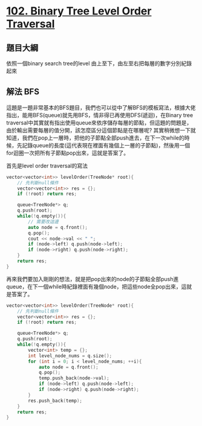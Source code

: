 # [102. Binary Tree Level Order Traversal](https://leetcode.com/problems/binary-tree-level-order-traversal/)

## 題目大綱
依照一個binary search tree的level 由上至下，由左至右把每層的數字分別紀錄起來

## 解法 BFS
這題是一題非常基本的BFS題目，我們也可以從中了解BFS的模板寫法，根據大佬指出，能用BFS(queue)就先用BFS，情非得已再使用DFS(遞迴)，在Binary tree traversal中其實就有指出使用queue來依序儲存每層的節點，但這題的問題是，由於輸出需要每層的值分開，該怎麼區分這個節點是在哪層呢? 其實稍微想一下就知道，我們在pop上一層時，把他的子節點全部push進去，在下一次while的時候，先記錄queue的長度(這代表現在裡面有幾個上一層的子節點)，然後用一個for迴圈一次把所有子節點pop出來，這就是答案了。

首先是level order traversal的寫法
```cpp
vector<vector<int>> levelOrder(TreeNode* root){
    // 先判斷null條件
    vector<vector<int>> res = {};
    if (!root) return res;

    queue<TreeNode*> q;
    q.push(root);
    while(!q.empty()){
        // 需要改這邊
        auto node = q.front();
        q.pop();
        cout << node->val << " ";
        if (node->left) q.push(node->left);
        if (node->right) q.push(node->right);
    }
    return res;
}
```

再來我們要加入剛剛的想法，就是把pop出來的node的子節點全部push進queue，在下一個while時紀錄裡面有幾個node，把這些node全pop出來，這就是答案了。
```cpp
vector<vector<int>> levelOrder(TreeNode* root){
    // 先判斷null條件
    vector<vector<int>> res = {};
    if (!root) return res;

    queue<TreeNode*> q;
    q.push(root);
    while(!q.empty()){
        vector<int> temp = {};
        int level_node_nums = q.size();
        for (int i = 0; i < level_node_nums; ++i){
            auto node = q.front();
            q.pop();
            temp.push_back(node->val);
            if (node->left) q.push(node->left);
            if (node->right) q.push(node->right);
        }
        res.push_back(temp);
    }
    return res;
}
```